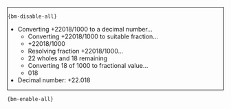 <div style="border:1px solid black;">

`{bm-disable-all}`

 * Converting +22018/1000 to a decimal number...
   * Converting +22018/1000 to suitable fraction...
   * +22018/1000
   * Resolving fraction +22018/1000...
   * 22 wholes and 18 remaining
   * Converting 18 of 1000 to fractional value...
   * 018
 * Decimal number: +22.018
</div>

`{bm-enable-all}`


